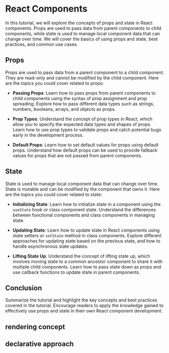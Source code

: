 # React Components

In this tutorial, we will explore the concepts of props and state in React components. Props are used to pass data from parent components to child components, while state is used to manage local component data that can change over time. We will cover the basics of using props and state, best practices, and common use cases.

## Props

Props are used to pass data from a parent component to a child component. They are read-only and cannot be modified by the child component. Here are the topics you could cover related to props:

- **Passing Props**: Learn how to pass props from parent components to child components using the syntax of prop assignment and prop spreading. Explore how to pass different data types such as strings, numbers, booleans, arrays, and objects as props.

- **Prop Types**: Understand the concept of prop types in React, which allow you to specify the expected data types and shapes of props. Learn how to use prop types to validate props and catch potential bugs early in the development process.

- **Default Props**: Learn how to set default values for props using default props. Understand how default props can be used to provide fallback values for props that are not passed from parent components.

## State

State is used to manage local component data that can change over time. State is mutable and can be modified by the component that owns it. Here are the topics you could cover related to state:

- **Initializing State**: Learn how to initialize state in a component using the `useState` hook or class component state. Understand the differences between functional components and class components in managing state.

- **Updating State**: Learn how to update state in React components using state setters or `setState` method in class components. Explore different approaches for updating state based on the previous state, and how to handle asynchronous state updates.

- **Lifting State Up**: Understand the concept of lifting state up, which involves moving state to a common ancestor component to share it with multiple child components. Learn how to pass state down as props and use callback functions to update state in parent components.

## Conclusion

Summarize the tutorial and highlight the key concepts and best practices covered in the tutorial. Encourage readers to apply the knowledge gained to effectively use props and state in their own React component development.
## rendering concept

## declarative approach
